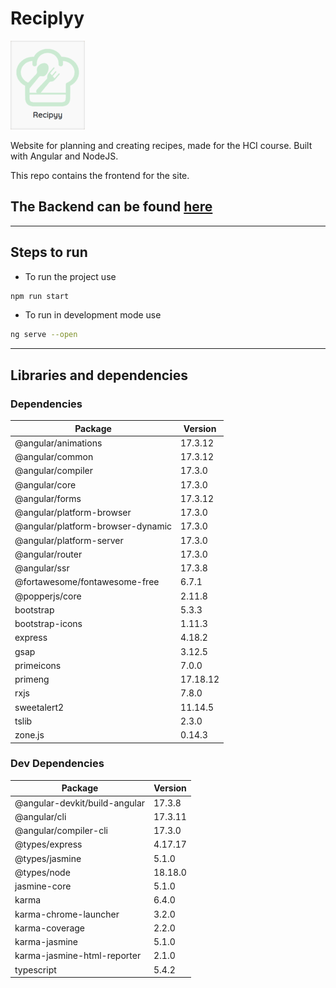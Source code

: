 # Reciplyy

![](.imgs/logo.png)

Website for planning and creating recipes, made for the HCI course. Built with Angular and NodeJS.

This repo contains the frontend for the site.

## **The Backend can be found [here](https://github.com/MazenSamehR/Recipyy-backend.git)**

---

## Steps to run

* To run the project use

```bash
npm run start
```
* To run in development mode use
```bash
ng serve --open
```

---

## Libraries and dependencies

### Dependencies

| Package                         | Version    |
|---------------------------------|------------|
| @angular/animations             | 17.3.12   |
| @angular/common                 | 17.3.12   |
| @angular/compiler               | 17.3.0    |
| @angular/core                   | 17.3.0    |
| @angular/forms                  | 17.3.12   |
| @angular/platform-browser       | 17.3.0    |
| @angular/platform-browser-dynamic | 17.3.0 |
| @angular/platform-server        | 17.3.0    |
| @angular/router                 | 17.3.0    |
| @angular/ssr                    | 17.3.8    |
| @fortawesome/fontawesome-free   | 6.7.1     |
| @popperjs/core                  | 2.11.8    |
| bootstrap                       | 5.3.3     |
| bootstrap-icons                 | 1.11.3    |
| express                         | 4.18.2    |
| gsap                            | 3.12.5    |
| primeicons                      | 7.0.0     |
| primeng                         | 17.18.12  |
| rxjs                            | 7.8.0     |
| sweetalert2                     | 11.14.5   |
| tslib                           | 2.3.0     |
| zone.js                         | 0.14.3    |

### Dev Dependencies

| Package                           | Version    |
|-----------------------------------|------------|
| @angular-devkit/build-angular     | 17.3.8    |
| @angular/cli                      | 17.3.11   |
| @angular/compiler-cli             | 17.3.0    |
| @types/express                    | 4.17.17   |
| @types/jasmine                    | 5.1.0     |
| @types/node                       | 18.18.0   |
| jasmine-core                      | 5.1.0     |
| karma                             | 6.4.0     |
| karma-chrome-launcher             | 3.2.0     |
| karma-coverage                    | 2.2.0     |
| karma-jasmine                     | 5.1.0     |
| karma-jasmine-html-reporter       | 2.1.0     |
| typescript                        | 5.4.2     |
